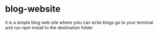 # blog-website
it is a simple blog web site where yoiu can write blogs 
go to your terminal and run npm install to the destination folder
